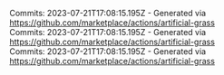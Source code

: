 Commits: 2023-07-21T17:08:15.195Z - Generated via https://github.com/marketplace/actions/artificial-grass
<br>
Commits: 2023-07-21T17:08:15.195Z - Generated via https://github.com/marketplace/actions/artificial-grass
<br>
Commits: 2023-07-21T17:08:15.195Z - Generated via https://github.com/marketplace/actions/artificial-grass
<br>
